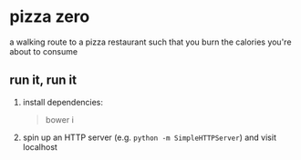 pizza zero
========

a walking route to a pizza restaurant such that you burn the calories you're about to consume

## run it, run it

1. install dependencies:  
    > bower i
2. spin up an HTTP server (e.g. `python -m SimpleHTTPServer`) and visit localhost
